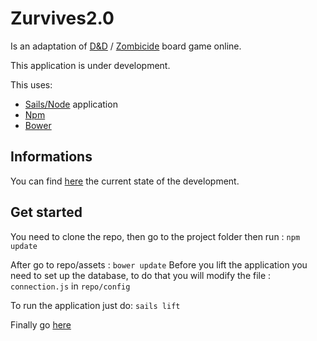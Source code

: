 # Zurvives2.0

Is an adaptation of [D&D](http://dnd.wizards.com/) / [Zombicide](https://zombicide.com/) board game online.

This application is under development.

This uses:

* [Sails/Node](http://sailsjs.org) application
* [Npm](https://www.npmjs.com/)
* [Bower](https://bower.io/)

## Informations

You can find [here](https://trello.com/b/saO73dvA/zurvives-2-0) the current state of the development.

## Get started

You need to clone the repo, then go to the project folder then run :
`
npm update
`

After go to repo/assets :
`
bower update
`
Before you lift the application you need to set up the database, to do that you will modify the file : `connection.js` in `repo/config`

To run the application just do:
`
sails lift
`

Finally go [here](http://localhost:1337)
